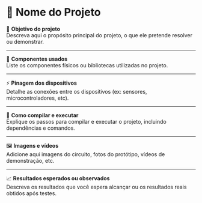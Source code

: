 # 📘 Nome do Projeto

🎯 **Objetivo do projeto**  
Descreva aqui o propósito principal do projeto, o que ele pretende resolver ou demonstrar.

---

🧩 **Componentes usados**  
Liste os componentes físicos ou bibliotecas utilizadas no projeto.

---

⚡ **Pinagem dos dispositivos**  
Detalhe as conexões entre os dispositivos (ex: sensores, microcontroladores, etc).

---

🧪 **Como compilar e executar**  
Explique os passos para compilar e executar o projeto, incluindo dependências e comandos.

---

🖼️ **Imagens e vídeos**  
Adicione aqui imagens do circuito, fotos do protótipo, vídeos de demonstração, etc.

---

📈 **Resultados esperados ou observados**  
Descreva os resultados que você espera alcançar ou os resultados reais obtidos após testes.
